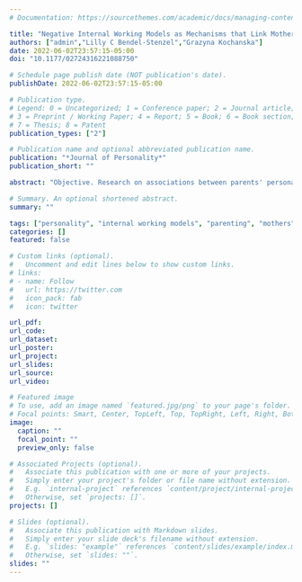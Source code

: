 ```yaml
---
# Documentation: https://sourcethemes.com/academic/docs/managing-content/

title: "Negative Internal Working Models as Mechanisms that Link Mothers' and Fathers' Personality with Their Parenting: A Short-term Longitudinal Study"
authors: ["admin","Lilly C Bendel-Stenzel","Grazyna Kochanska"]
date: 2022-06-02T23:57:15-05:00
doi: "10.1177/02724316221088750"

# Schedule page publish date (NOT publication's date).
publishDate: 2022-06-02T23:57:15-05:00

# Publication type.
# Legend: 0 = Uncategorized; 1 = Conference paper; 2 = Journal article;
# 3 = Preprint / Working Paper; 4 = Report; 5 = Book; 6 = Book section;
# 7 = Thesis; 8 = Patent
publication_types: ["2"]

# Publication name and optional abbreviated publication name.
publication: "*Journal of Personality*"
publication_short: ""

abstract: "Objective. Research on associations between parents' personality and parenting has a long history, but mechanisms that explain them remain unsettled. We examined parents' explicit and implicit negative Internal Working Models (IWMs) of the child, assessed at toddler age, as linking parental personality and parenting. Method. Mothers and fathers from 200 community families provided personality self-reports (Neuroticism, Agreeableness, Empathy, and Anger/Hostility) when their children were infants. When children were toddlers, the explicit negative IWMs included self-reported low-mentalizing reflective functioning and resentment regarding the child. The implicit negative IWMs were coded as negative relational schemas from parental interviews. Parental positive affect, responsiveness, and power-assertive control were observed in lengthy interactions. Measures were parallel for mother- and father-child dyads. Results. Mothers' implicit IWMs linked the association between low Empathy and more power-assertive control. Fathers' explicit IWMs linked the associations between high Neuroticism and low Agreeableness and lower responsiveness. Additionally, fathers' Agreeableness and Empathy directly predicted their parenting. Two paths (Agreeableness → implicit IWMs, and explicit IWMs → responsiveness) significantly differed between mothers and fathers. Conclusions. IWMs may link parental personality with parenting. The findings integrate and inform several bodies of literature in personality, social cognition, and developmental psychology."

# Summary. An optional shortened abstract.
summary: ""

tags: ["personality", "internal working models", "parenting", "mothers", "fathers"]
categories: []
featured: false

# Custom links (optional).
#   Uncomment and edit lines below to show custom links.
# links:
# - name: Follow
#   url: https://twitter.com
#   icon_pack: fab
#   icon: twitter

url_pdf:
url_code:
url_dataset:
url_poster:
url_project:
url_slides:
url_source:
url_video:

# Featured image
# To use, add an image named `featured.jpg/png` to your page's folder. 
# Focal points: Smart, Center, TopLeft, Top, TopRight, Left, Right, BottomLeft, Bottom, BottomRight.
image:
  caption: ""
  focal_point: ""
  preview_only: false

# Associated Projects (optional).
#   Associate this publication with one or more of your projects.
#   Simply enter your project's folder or file name without extension.
#   E.g. `internal-project` references `content/project/internal-project/index.md`.
#   Otherwise, set `projects: []`.
projects: []

# Slides (optional).
#   Associate this publication with Markdown slides.
#   Simply enter your slide deck's filename without extension.
#   E.g. `slides: "example"` references `content/slides/example/index.md`.
#   Otherwise, set `slides: ""`.
slides: ""
---
```

